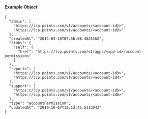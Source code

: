 #### Example Object

    {
      "admin": [
        "https://lcp.points.com/v1/accounts/<account-id1>",
        "https://lcp.points.com/v1/accounts/<account-id2>"
      ],
      "createdAt": "2014-04-19T07:56:08.482556Z",
      "links": {
        "self": {
          "href": "https://lcp.points.com/v1/apps/<app-id>/account-permissions"
        }
      },
      "reports": [
        "https://lcp.points.com/v1/accounts/<account-id3>",
        "https://lcp.points.com/v1/accounts/<account-id4>"
      ],
      "support": [
        "https://lcp.points.com/v1/accounts/<account-id5>",
        "https://lcp.points.com/v1/accounts/<account-id6>"
      ],
      "type": "accountPermission",
      "updatedAt": "2016-10-07T12:13:45.511304Z"
    }






